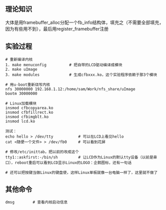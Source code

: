 ## 理论知识
大体是用framebuffer_alloc分配一个fb_info结构体，填充之（不需要全部填充，因为有些用不到），最后用register_framebuffer注册


## 实验过程

```
# 重新编译内核
1. make menuconfig			# 把自带的LCD驱动编译成模块
2. make uImage
3. make modules				# 生成cfbxxx.ko，这个实验程序依赖于那3个模块
```

```
# 用u-boot重新烧写内核
nfs 30000000 192.168.1.12:/home/sam/Work/nfs_share/uImage
bootm 30000000
```

```
# Linux加载模块
insmod cfbcopyarea.ko
insmod cfbfillrect.ko
insmod cfbimgblt.ko
insmod lcd.ko
```

```
测试：
echo hello > /dev/tty			# 可以在LCD上看见hello
cat <随便一个文件> > /dev/fb0		# 可以看到花屏

# 修改/etc/inittab，把以前的改成这个
tty1::askfirst:-/bin/sh			# 让LCD作为Linux的默认tty设备（以前是串口），reboot重启可以看到LCD显示Linux的LOGO：企鹅图标，还有一句话

# 还可以把按键当做Linux的键盘使，这样Linux单板就像一台电脑一样了，这里就不做了
```

## 其他命令
```
dmsg		# 查看内核启动信息
```